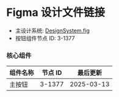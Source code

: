 # Figma 设计文件链接

- 主设计系统: [DesignSystem.fig](https://www.figma.com/design/ZuZWPWcPLSqaX8d1p9uTpX/DesignSystem)
- 按钮组件节点 ID: 3-1377

### 核心组件

| 组件名称 | 节点 ID | 最后更新   |
| -------- | ------- | ---------- |
| 主按钮   | 3-1377  | 2025-03-13 |
